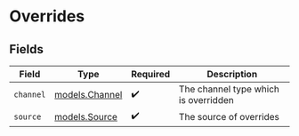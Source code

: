 # Overrides


## Fields

| Field                                  | Type                                   | Required                               | Description                            |
| -------------------------------------- | -------------------------------------- | -------------------------------------- | -------------------------------------- |
| `channel`                              | [models.Channel](../models/channel.md) | :heavy_check_mark:                     | The channel type which is overridden   |
| `source`                               | [models.Source](../models/source.md)   | :heavy_check_mark:                     | The source of overrides                |